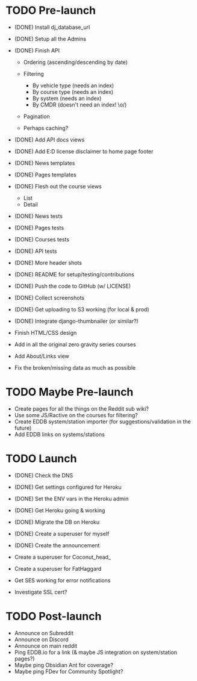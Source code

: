 # TODO Pre-launch

* (DONE) Install dj_database_url
* (DONE) Setup all the Admins
* (DONE) Finish API

  * Ordering (ascending/descending by date)
  * Filtering

    * By vehicle type (needs an index)
    * By course type (needs an index)
    * By system (needs an index)
    * By CMDR (doesn't need an index! \o/)

  * Pagination
  * Perhaps caching?

* (DONE) Add API docs views
* (DONE) Add E:D license disclaimer to home page footer
* (DONE) News templates
* (DONE) Pages templates
* (DONE) Flesh out the course views

  * List
  * Detail

* (DONE) News tests
* (DONE) Pages tests
* (DONE) Courses tests
* (DONE) API tests
* (DONE) More header shots
* (DONE) README for setup/testing/contributions
* (DONE) Push the code to GitHub (w/ LICENSE)
* (DONE) Collect screenshots
* (DONE) Get uploading to S3 working (for local & prod)
* (DONE) Integrate django-thumbnailer (or similar?)
* Finish HTML/CSS design
* Add in all the original zero gravity series courses
* Add About/Links view
* Fix the broken/missing data as much as possible


# TODO Maybe Pre-launch

* Create pages for all the things on the Reddit sub wiki?
* Use some JS/Ractive on the courses for filtering?
* Create EDDB system/station importer (for suggestions/validation in the future)
* Add EDDB links on systems/stations


# TODO Launch

* (DONE) Check the DNS
* (DONE) Get settings configured for Heroku
* (DONE) Set the ENV vars in the Heroku admin
* (DONE) Get Heroku going & working
* (DONE) Migrate the DB on Heroku
* (DONE) Create a superuser for myself
* (DONE) Create the announcement
* Create a superuser for Coconut_head_
* Create a superuser for FatHaggard
* Get SES working for error notifications

* Investigate SSL cert?


# TODO Post-launch

* Announce on Subreddit
* Announce on Discord
* Announce on main reddit
* Ping EDDB.io for a link (& maybe JS integration on system/station pages?)
* Maybe ping Obsidian Ant for coverage?
* Maybe ping FDev for Community Spotlight?
